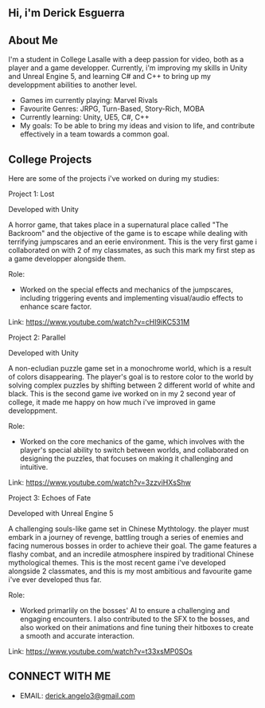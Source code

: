 ## Hi, i'm Derick Esguerra

## About Me 
I'm a student in College Lasalle with a deep passion for video, both as a player and a game developper. Currently, i'm improving my skills in Unity and Unreal Engine 5, and learning C# and C++
to bring up my developpment abilities to another level.

- Games im currently playing: Marvel Rivals
- Favourite Genres: JRPG, Turn-Based, Story-Rich, MOBA
- Currently learning: Unity, UE5, C#, C++
- My goals: To be able to bring my ideas and vision to life, and contribute effectively in a team towards a common goal.

## College Projects
Here are some of the projects i've worked on during my studies:

Project 1: Lost 

Developed with Unity

A horror game, that takes place in a supernatural place called "The Backroom" and the objective of the game is to escape while dealing with terrifying jumpscares and an eerie environment.
This is the very first game i collaborated on with 2 of my classmates, as such this mark my first step as a game developper alongside them. 

Role: 
- Worked on the special effects and mechanics of the jumpscares, including triggering events and implementing visual/audio effects to enhance scare factor.

Link: https://www.youtube.com/watch?v=cHI9iKC531M

Project 2: Parallel

Developed with Unity

A non-ecludian puzzle game set in a monochrome world, which is a result of colors disappearing. The player's goal is to restore color to the world by solving complex puzzles by shifting between 2 different world of white and black.
This is the second game ive worked on in my 2 second year of college, it made me happy on how much i've improved in game developpment.

Role:
- Worked on the core mechanics of the game, which involves with the player's special ability to switch between worlds, and collaborated on designing the puzzles, that focuses on making it challenging and intuitive.

Link: https://www.youtube.com/watch?v=3zzviHXsShw

Project 3: Echoes of Fate

Developed with Unreal Engine 5

A challenging souls-like game set in Chinese Mythtology. the player must embark in a journey of revenge, battling trough a series of enemies and facing numerous bosses in order to achieve their goal.
The game features a flashy combat, and an incredile atmosphere inspired by traditional Chinese mythological themes.
This is the most recent game i've developed alongside 2 classmates, and this is my most ambitious and favourite game i've ever developed thus far.

Role:
- Worked primarlily on the bosses' AI to ensure a challenging and engaging encounters. I also contributed to the SFX to the bosses, and also worked on their animations and fine tuning their hitboxes to create a smooth and accurate interaction.

Link: https://www.youtube.com/watch?v=t33xsMP0SOs


## CONNECT WITH ME

- EMAIL: derick.angelo3@gmail.com

  









